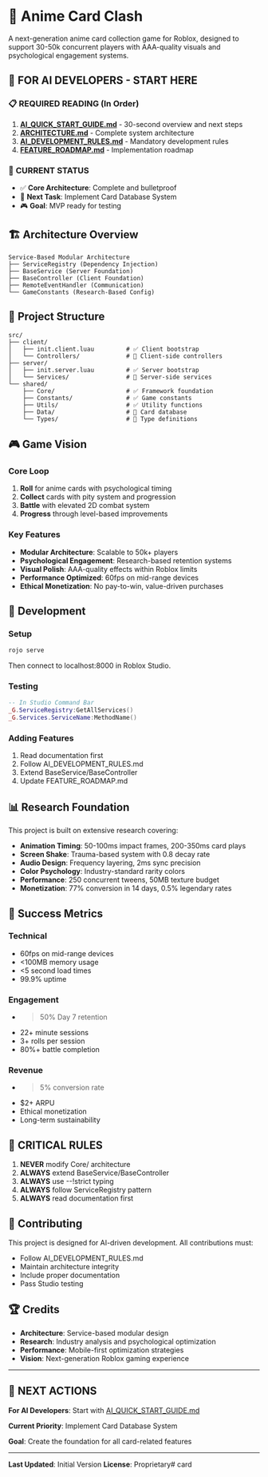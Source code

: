 # 🎴 Anime Card Clash

A next-generation anime card collection game for Roblox, designed to support 30-50k concurrent players with AAA-quality visuals and psychological engagement systems.

## 🚀 **FOR AI DEVELOPERS - START HERE**

### 📋 **REQUIRED READING** (In Order)
1. **[AI_QUICK_START_GUIDE.md](AI_QUICK_START_GUIDE.md)** - 30-second overview and next steps
2. **[ARCHITECTURE.md](ARCHITECTURE.md)** - Complete system architecture
3. **[AI_DEVELOPMENT_RULES.md](AI_DEVELOPMENT_RULES.md)** - Mandatory development rules
4. **[FEATURE_ROADMAP.md](FEATURE_ROADMAP.md)** - Implementation roadmap

### 🎯 **CURRENT STATUS**
- ✅ **Core Architecture**: Complete and bulletproof
- 🔄 **Next Task**: Implement Card Database System
- 🎮 **Goal**: MVP ready for testing

## 🏗️ Architecture Overview

```
Service-Based Modular Architecture
├── ServiceRegistry (Dependency Injection)
├── BaseService (Server Foundation)
├── BaseController (Client Foundation)
├── RemoteEventHandler (Communication)
└── GameConstants (Research-Based Config)
```

## 📁 Project Structure

```
src/
├── client/
│   ├── init.client.luau         # ✅ Client bootstrap
│   └── Controllers/             # 🔄 Client-side controllers
├── server/
│   ├── init.server.luau         # ✅ Server bootstrap
│   └── Services/                # 🔄 Server-side services
└── shared/
    ├── Core/                    # ✅ Framework foundation
    ├── Constants/               # ✅ Game constants
    ├── Utils/                   # ✅ Utility functions
    ├── Data/                    # 🔄 Card database
    └── Types/                   # 🔄 Type definitions
```

## 🎮 Game Vision

### **Core Loop**
1. **Roll** for anime cards with psychological timing
2. **Collect** cards with pity system and progression
3. **Battle** with elevated 2D combat system
4. **Progress** through level-based improvements

### **Key Features**
- **Modular Architecture**: Scalable to 50k+ players
- **Psychological Engagement**: Research-based retention systems
- **Visual Polish**: AAA-quality effects within Roblox limits
- **Performance Optimized**: 60fps on mid-range devices
- **Ethical Monetization**: No pay-to-win, value-driven purchases

## 🔧 Development

### **Setup**
```bash
rojo serve
```
Then connect to localhost:8000 in Roblox Studio.

### **Testing**
```lua
-- In Studio Command Bar
_G.ServiceRegistry:GetAllServices()
_G.Services.ServiceName:MethodName()
```

### **Adding Features**
1. Read documentation first
2. Follow AI_DEVELOPMENT_RULES.md
3. Extend BaseService/BaseController
4. Update FEATURE_ROADMAP.md

## 📊 Research Foundation

This project is built on extensive research covering:
- **Animation Timing**: 50-100ms impact frames, 200-350ms card plays
- **Screen Shake**: Trauma-based system with 0.8 decay rate
- **Audio Design**: Frequency layering, 2ms sync precision
- **Color Psychology**: Industry-standard rarity colors
- **Performance**: 250 concurrent tweens, 50MB texture budget
- **Monetization**: 77% conversion in 14 days, 0.5% legendary rates

## 🎯 Success Metrics

### **Technical**
- 60fps on mid-range devices
- <100MB memory usage
- <5 second load times
- 99.9% uptime

### **Engagement**
- >50% Day 7 retention
- 22+ minute sessions
- 3+ rolls per session
- 80%+ battle completion

### **Revenue**
- >5% conversion rate
- $2+ ARPU
- Ethical monetization
- Long-term sustainability

## 🚨 **CRITICAL RULES**

1. **NEVER** modify Core/ architecture
2. **ALWAYS** extend BaseService/BaseController
3. **ALWAYS** use --!strict typing
4. **ALWAYS** follow ServiceRegistry pattern
5. **ALWAYS** read documentation first

## 📝 Contributing

This project is designed for AI-driven development. All contributions must:
- Follow AI_DEVELOPMENT_RULES.md
- Maintain architecture integrity
- Include proper documentation
- Pass Studio testing

## 🏆 Credits

- **Architecture**: Service-based modular design
- **Research**: Industry analysis and psychological optimization
- **Performance**: Mobile-first optimization strategies
- **Vision**: Next-generation Roblox gaming experience

---

## 🎯 **NEXT ACTIONS**

**For AI Developers**: Start with [AI_QUICK_START_GUIDE.md](AI_QUICK_START_GUIDE.md)

**Current Priority**: Implement Card Database System

**Goal**: Create the foundation for all card-related features

---

**Last Updated**: Initial Version
**License**: Proprietary# card

